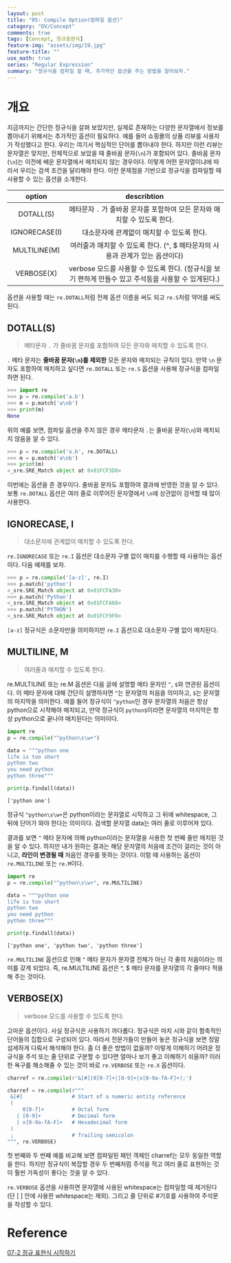 ```yaml
---
layout: post
title: "05: Compile Option(컴파일 옵션)"
category: "DV/Concept"
comments: true
tags: [Concept, 정규표현식]
feature-img: "assets/img/19.jpg"
feature-title: ""
use_math: true
series: "Regular Expression"
summary: "정규식을 컴파일 할 때, 추가적인 옵션을 주는 방법을 알아보자."
---
```


# 개요

지금까지는 간단한 정규식을 살펴 보았지만, 실제로 존재하는 다양한 문자열에서 정보를 뽑아내기 위해서는 추가적인 옵션이 필요하다. 예를 들어 쇼핑몰의 상품 리뷰를 사용자가 작성했다고 한다. 우리는 여기서 핵심적인 단어를 뽑아내야 한다. 하지만 이런 리뷰는 문자열은 맞지만, 전체적으로 보았을 때 줄바꿈 문자(`\n`)가 포함되어 있다. 줄바꿈 문자(`\n`)는 이전에 배운 문자열에서 매치되지 않는 경우이다. 이렇게 어떤 문자열이냐에 따라서 우리는 검색 조건을 달리해야 한다. 이런 문제점을 기반으로 정규식을 컴파일할 때 사용할 수 있는 옵션을 소개한다.

|    option     |                                              describtion                                              |
| :-----------: | :---------------------------------------------------------------------------------------------------: |
|   DOTALL(S)   |               메타문자 `.` 가 줄바꿈 문자를 포함하여 모든 문자와 매치할 수 있도록 한다.               |
| IGNORECASE(I) |                              대소문자에 관계없이 매치할 수 있도록 한다.                               |
| MULTILINE(M)  |            여러줄과 매치할 수 있도록 한다. (^, \$ 메타문자의 사용과 관계가 있는 옵션이다)             |
|  VERBOSE(X)   | verbose 모드를 사용할 수 있도록 한다. (정규식을 보기 편하게 만들수 있고 주석등을 사용할 수 있게된다.) |

옵션을 사용할 때는 `re.DOTALL`처럼 전체 옵션 이름을 써도 되고 `re.S`처럼 약어를 써도 된다.

## DOTALL(S)

> 메타문자 `.` 가 줄바꿈 문자를 포함하여 모든 문자와 매치할 수 있도록 한다.

`.` 메타 문자는 **줄바꿈 문자(`\n`)를 제외한** 모든 문자와 매치되는 규칙이 있다. 만약 `\n` 문자도 포함하여 매치하고 싶다면 `re.DOTALL` 또는 `re.S` 옵션을 사용해 정규식을 컴파일하면 된다.

```python
>>> import re
>>> p = re.compile('a.b')
>>> m = p.match('a\nb')
>>> print(m)
None
```

위의 예를 보면, 컴파일 옵션을 주지 않은 경우 메타문자 `.`는 줄바꿈 문자(`\n`)와 매치되지 않음을 알 수 있다.

```python
>>> p = re.compile('a.b', re.DOTALL)
>>> m = p.match('a\nb')
>>> print(m)
<_sre.SRE_Match object at 0x01FCF3D8>
```

이번에는 옵션을 준 경우이다. 줄바꿈 문자도 포함하여 결과에 반영한 것을 알 수 있다. 보통 `re.DOTALL` 옵션은 여러 줄로 이루어진 문자열에서 `\n`에 상관없이 검색할 때 많이 사용한다.

## IGNORECASE, I

> 대소문자에 관계없이 매치할 수 있도록 한다.

`re.IGNORECASE` 또는 `re.I` 옵션은 대소문자 구별 없이 매치를 수행할 때 사용하는 옵션이다. 다음 예제를 보자.

```python
>>> p = re.compile('[a-z]', re.I)
>>> p.match('python')
<_sre.SRE_Match object at 0x01FCFA30>
>>> p.match('Python')
<_sre.SRE_Match object at 0x01FCFA68>
>>> p.match('PYTHON')
<_sre.SRE_Match object at 0x01FCF9F8>
```

`[a-z]` 정규식은 소문자만을 의미하지만 `re.I` 옵션으로 대소문자 구별 없이 매치된다.

## MULTILINE, M

> 여러줄과 매치할 수 있도록 한다.

re.MULTILINE 또는 re.M 옵션은 다음 글에 설명할 메타 문자인 `^`, `$`와 연관된 옵션이다. 이 메타 문자에 대해 간단히 설명하자면 `^`는 문자열의 처음을 의미하고, `$`는 문자열의 마지막을 의미한다. 예를 들어 정규식이 `^python`인 경우 문자열의 처음은 항상 python으로 시작해야 매치되고, 만약 정규식이 `python$`이라면 문자열의 마지막은 항상 python으로 끝나야 매치된다는 의미이다.

```python
import re
p = re.compile("^python\s\w+")

data = """python one
life is too short
python two
you need python
python three"""

print(p.findall(data))
```

```
['python one']
```

정규식 `^python\s\w+`은 python이라는 문자열로 시작하고 그 뒤에 whitespace, 그 뒤에 단어가 와야 한다는 의미이다. 검색할 문자열 data는 여러 줄로 이루어져 있다.

결과를 보면 `^` 메타 문자에 의해 python이라는 문자열을 사용한 첫 번째 줄만 매치된 것을 알 수 있다. 하지만 내가 원하는 결과는 해당 문자열의 처음에 조건이 걸리는 것이 아니고, **라인이 변경될 때** 처음인 경우를 뜻하는 것이다. 이럴 때 사용하는 옵션이 `re.MULTILINE` 또는 `re.M`이다.

```python
import re
p = re.compile("^python\s\w+", re.MULTILINE)

data = """python one
life is too short
python two
you need python
python three"""

print(p.findall(data))
```

```
['python one', 'python two', 'python three']
```

`re.MULTILINE` 옵션으로 인해 `^` 메타 문자가 문자열 전체가 아닌 각 줄의 처음이라는 의미를 갖게 되었다. 즉, re.MULTILINE 옵션은 ^, \$ 메타 문자를 문자열의 각 줄마다 적용해 주는 것이다.

## VERBOSE(X)

> verbose 모드를 사용할 수 있도록 한다.

고마운 옵션이다. 사실 정규식은 사용하기 까다롭다. 정규식은 마치 시와 같이 함축적인 단어들의 집합으로 구성되어 있다. 따라서 전문가들이 만들어 놓은 정규식을 보면 정말 섬세하게 다뤄서 해석해야 한다. 좀 더 좋은 방법이 없을까? 이렇게 이해하기 어려운 정규식을 주석 또는 줄 단위로 구분할 수 있다면 얼마나 보기 좋고 이해하기 쉬울까? 이러한 욕구를 해소해줄 수 있는 것이 바로 `re.VERBOSE` 또는 `re.X` 옵션이다.

```python
charref = re.compile(r'&[#](0[0-7]+|[0-9]+|x[0-9a-fA-F]+);')
```

```python
charref = re.compile(r"""
 &[#]                # Start of a numeric entity reference
 (
     0[0-7]+         # Octal form
   | [0-9]+          # Decimal form
   | x[0-9a-fA-F]+   # Hexadecimal form
 )
 ;                   # Trailing semicolon
""", re.VERBOSE)
```

첫 번째와 두 번째 예를 비교해 보면 컴파일된 패턴 객체인 charref는 모두 동일한 역할을 한다. 하지만 정규식이 복잡할 경우 두 번째처럼 주석을 적고 여러 줄로 표현하는 것이 훨씬 가독성이 좋다는 것을 알 수 있다.

`re.VERBOSE` 옵션을 사용하면 문자열에 사용된 whitespace는 컴파일할 때 제거된다(단 [ ] 안에 사용한 whitespace는 제외). 그리고 줄 단위로 #기호를 사용하여 주석문을 작성할 수 있다.

# Reference

[07-2 정규 표현식 시작하기](https://wikidocs.net/4308)
